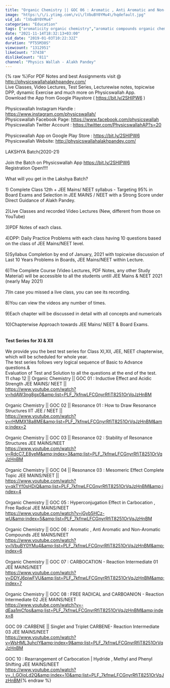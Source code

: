 ```yaml
---
title: "Organic Chemistry || GOC 06 : Aromatic , Anti Aromatic and Non-Aromatic Compounds JEE MAINS\/NEET"
image: "https:\/\/i.ytimg.com\/vi\/lVbuBY0YMu4\/hqdefault.jpg"
vid_id: "lVbuBY0YMu4"
categories: "Education"
tags: ["aromaticity organic chemistry","aromatic compounds organic chemistry","aromatic chemistry"]
date: "2021-11-14T18:32:13+03:00"
vid_date: "2019-01-03T10:22:32Z"
duration: "PT55M30S"
viewcount: "1312951"
likeCount: "37438"
dislikeCount: "811"
channel: "Physics Wallah - Alakh Pandey"
---
```

{% raw %}For PDF Notes and best Assignments visit @  <a rel="nofollow" target="blank" href="http://physicswallahalakhpandey.com/">http://physicswallahalakhpandey.com/</a><br />Live Classes, Video Lectures, Test Series, Lecturewise notes, topicwise DPP, dynamic Exercise and much more on Physicswallah App.<br />Download the App from Google Playstore ( <a rel="nofollow" target="blank" href="https://bit.ly/2SHIPW6">https://bit.ly/2SHIPW6</a> )<br /><br />Physicswallah Instagram Handle : <a rel="nofollow" target="blank" href="https://www.instagram.com/physicswallah/">https://www.instagram.com/physicswallah/</a> <br />Physicswallah Facebook Page: <a rel="nofollow" target="blank" href="https://www.facebook.com/physicswallah">https://www.facebook.com/physicswallah</a><br />Physicswallah Twitter Account : <a rel="nofollow" target="blank" href="https://twitter.com/PhysicswallahAP?s=20">https://twitter.com/PhysicswallahAP?s=20</a><br /><br />Physicswallah App on Google Play Store : <a rel="nofollow" target="blank" href="https://bit.ly/2SHIPW6">https://bit.ly/2SHIPW6</a><br />Physicswallah Website: <a rel="nofollow" target="blank" href="http://physicswallahalakhpandey.com/">http://physicswallahalakhpandey.com/</a><br /><br />LAKSHYA Batch(2020-21)<br /><br />Join the Batch on Physicswallah App <a rel="nofollow" target="blank" href="https://bit.ly/2SHIPW6">https://bit.ly/2SHIPW6</a><br />Registration Open!!!!<br />  <br />What will you get in the Lakshya Batch?<br /><br />1) Complete Class 12th + JEE Mains/ NEET syllabus - Targeting 95% in Board Exams and Selection in JEE MAINS / NEET  with a Strong Score under Direct Guidance of Alakh Pandey.<br /><br />2)Live Classes and recorded Video Lectures (New, different from those on YouTube)<br /><br />3)PDF Notes of each class.<br /><br />4)DPP: Daily Practice Problems with each class having 10 questions based on the class of JEE Mains/NEET level.<br /><br />5)Syllabus Completion by end of January, 2021 with topicwise discussion of Last 10 Years Problems in Boards, JEE Mains/NEET within Lecture. <br /><br />6)The Complete Course (Video Lectures, PDF Notes, any other Study Material) will be accessible to all the students untill JEE Mains &amp; NEET 2021 (nearly May 2021)<br /><br />7)In case you missed a live class, you can see its recording.<br /><br />8)You can view the videos  any number of times.<br /><br />9)Each chapter will be discussed in detail with all concepts and numericals<br /><br />10)Chapterwise Approach towards JEE Mains/ NEET &amp; Board Exams.  <br /><br /><br />****Test Series for XI &amp; XII**** <br /><br />We provide you the best test series for Class XI,XII, JEE, NEET chapterwise, which will be scheduled for whole year.<br />The test series follows very  logical sequence of Basic to Advance questions.&amp;<br />Evaluation of Test and Solution to all the questions at the end of the test.<br />11 chap 12 || Organic Chemistry || GOC 01 : Inductive Effect and Acidic Strength JEE MAINS/ NEET ||<br /><a rel="nofollow" target="blank" href="https://www.youtube.com/watch?v=hdAW3ng8gx0&amp;list=PLF_7kfnwLFCGnyrRfiT8251OrVqJzHnBM">https://www.youtube.com/watch?v=hdAW3ng8gx0&amp;list=PLF_7kfnwLFCGnyrRfiT8251OrVqJzHnBM</a><br /><br />Organic Chemistry || GOC 02 || Resonance 01 : How to Draw Resonance Structures IIT JEE / NEET ||<br /><a rel="nofollow" target="blank" href="https://www.youtube.com/watch?v=rHMMX18a8ME&amp;list=PLF_7kfnwLFCGnyrRfiT8251OrVqJzHnBM&amp;index=2">https://www.youtube.com/watch?v=rHMMX18a8ME&amp;list=PLF_7kfnwLFCGnyrRfiT8251OrVqJzHnBM&amp;index=2</a><br /><br />Organic Chemistry || GOC 03 || Resonance 02 : Stability of Resonance Structures JEE MAINS/NEET<br /><a rel="nofollow" target="blank" href="https://www.youtube.com/watch?v=RdcC7_E8yeM&amp;index=3&amp;list=PLF_7kfnwLFCGnyrRfiT8251OrVqJzHnBM">https://www.youtube.com/watch?v=RdcC7_E8yeM&amp;index=3&amp;list=PLF_7kfnwLFCGnyrRfiT8251OrVqJzHnBM</a><br /><br />Organic Chemistry || GOC 04 || Resonance 03 : Mesomeric Effect Complete Topic JEE MAINS/NEET ||<br /><a rel="nofollow" target="blank" href="https://www.youtube.com/watch?v=qkTYf0sHDiQ&amp;list=PLF_7kfnwLFCGnyrRfiT8251OrVqJzHnBM&amp;index=4">https://www.youtube.com/watch?v=qkTYf0sHDiQ&amp;list=PLF_7kfnwLFCGnyrRfiT8251OrVqJzHnBM&amp;index=4</a><br /><br />Organic Chemistry || GOC 05 : Hyperconjugation Effect in Carbocation , Free Radical JEE MAINS/NEET<br /><a rel="nofollow" target="blank" href="https://www.youtube.com/watch?v=jGyb5HCz-wU&amp;index=5&amp;list=PLF_7kfnwLFCGnyrRfiT8251OrVqJzHnBM">https://www.youtube.com/watch?v=jGyb5HCz-wU&amp;index=5&amp;list=PLF_7kfnwLFCGnyrRfiT8251OrVqJzHnBM</a><br /><br />Organic Chemistry || GOC 06 : Aromatic , Anti Aromatic and Non-Aromatic Compounds JEE MAINS/NEET<br /><a rel="nofollow" target="blank" href="https://www.youtube.com/watch?v=lVbuBY0YMu4&amp;list=PLF_7kfnwLFCGnyrRfiT8251OrVqJzHnBM&amp;index=6">https://www.youtube.com/watch?v=lVbuBY0YMu4&amp;list=PLF_7kfnwLFCGnyrRfiT8251OrVqJzHnBM&amp;index=6</a><br /><br />Organic Chemistry || GOC 07 : CARBOCATION - Reaction Intermediate 01 JEE MAINS/NEET<br /><a rel="nofollow" target="blank" href="https://www.youtube.com/watch?v=DDYJ6piwFVU&amp;list=PLF_7kfnwLFCGnyrRfiT8251OrVqJzHnBM&amp;index=7">https://www.youtube.com/watch?v=DDYJ6piwFVU&amp;list=PLF_7kfnwLFCGnyrRfiT8251OrVqJzHnBM&amp;index=7</a><br /><br />Organic Chemistry || GOC 08 : FREE RADICAL and CARBOANION - Reaction Intermediate 02 JEE MAINS/NEET<br /><a rel="nofollow" target="blank" href="https://www.youtube.com/watch?v=-dEaa1mCfps&amp;list=PLF_7kfnwLFCGnyrRfiT8251OrVqJzHnBM&amp;index=8">https://www.youtube.com/watch?v=-dEaa1mCfps&amp;list=PLF_7kfnwLFCGnyrRfiT8251OrVqJzHnBM&amp;index=8</a><br /><br />GOC 09 :CARBENE || Singlet and Triplet CARBENE- Reaction Intermediate 03 JEE MAINS/NEET<br /><a rel="nofollow" target="blank" href="https://www.youtube.com/watch?v=WsHML3uhclY&amp;index=9&amp;list=PLF_7kfnwLFCGnyrRfiT8251OrVqJzHnBM">https://www.youtube.com/watch?v=WsHML3uhclY&amp;index=9&amp;list=PLF_7kfnwLFCGnyrRfiT8251OrVqJzHnBM</a><br /><br />GOC 10 : Rearrangement of Carbocation | Hydride , Methyl and Phenyl Shifting JEE MAINS/NEET<br /><a rel="nofollow" target="blank" href="https://www.youtube.com/watch?v=_l_GOioLd2Q&amp;index=10&amp;list=PLF_7kfnwLFCGnyrRfiT8251OrVqJzHnBM">https://www.youtube.com/watch?v=_l_GOioLd2Q&amp;index=10&amp;list=PLF_7kfnwLFCGnyrRfiT8251OrVqJzHnBM</a>{% endraw %}

